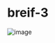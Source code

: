 # breif-3
![image](https://github.com/user-attachments/assets/2050909e-de62-48be-a97a-01444b3d4fba)
